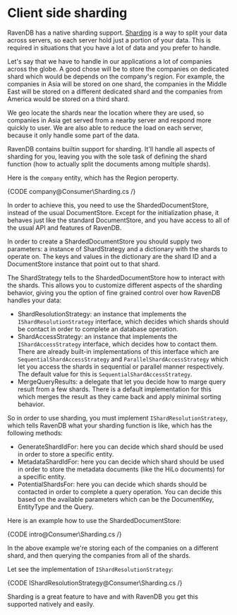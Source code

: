 # Client side sharding

RavenDB has a native sharding support. [Sharding](http://en.wikipedia.org/wiki/Shard_(database_architecture)) is a way to split your data across servers, so each server hold just a portion of your data. This is required in situations that you have a lot of data and you prefer to handle.

Let's say that we have to handle in our applications a lot of companies across the globe. A good chose will be to store the companies on dedicated shard which would be depends on the company's region. For example, the companies in Asia will be stored on one shard, the companies in the Middle East will be stored on a different dedicated shard and the companies from America would be stored on a third shard.

We geo locate the shards near the location where they are used, so companies in Asia get served from a nearby server and respond more quickly to user. We are also able to reduce the load on each server, because it only handle some part of the data.

RavenDB contains builtin support for sharding. It'll handle all aspects of sharding for you, leaving you with the sole task of defining the shard function (how to actually split the documents among multiple shards).

Here is the `company` entity, which has the Region peroperty.

{CODE company@Consumer\Sharding.cs /}

In order to achieve this, you need to use the ShardedDocumentStore, instead of the usual DocumentStore. Except for the initialization phase, it behaves just like the standard DocumentStore, and you have access to all of the usual API and features of RavenDB.

In order to create a ShardedDocumentStore you should supply two parameters: a instance of ShardStrategy and a dictionary with the shards to operate on. The keys and values in the dictionary are the shard ID and a DocumentStore instance that point out to that shard.

The ShardStrategy tells to the ShardedDocumentStore how to interact with the shards. This allows you to customize different aspects of the sharding behavior, giving you the option of fine grained control over how RavenDB handles your data:

* ShardResolutionStrategy: an instance that implements the `IShardResolutionStrategy` interface, which decides which shards should be contact in order to complete an database operation.
* ShardAccessStrategy: an instance that implements the `IShardAccessStrategy` interface, which decides how to contact them. There are already built-in implementations of this interface which are `SequentialShardAccessStrategy` and `ParallelShardAccessStrategy` which let you access the shards in sequential or parallel manner respectively. The default value for this is `SequentialShardAccessStrategy`.
* MergeQueryResults: a delegate that let you decide how to marge query result from a few shards. There is a default implementation for this which merges the result as they came back and apply minimal sorting behavior.

So in order to use sharding, you must implement `IShardResolutionStrategy`, which tells RavenDB what your sharding function is like, which has the following methods:

- GenerateShardIdFor: here you can decide which shard should be used in order to store a specific entity.
- MetadataShardIdFor: here you can decide which shard should be used in order to store the metadata documents (like the HiLo documents) for a specific entity.
- PotentialShardsFor: here you can decide which shards should be contacted in order to complete a query operation. You can decide this based on the available parameters which can be the DocumentKey, EntityType and the Query.
 
Here is an example how to use the ShardedDocumentStore:

{CODE intro@Consumer\Sharding.cs /}

In the above example we're storing each of the companies on a different shard, and then querying the companies from all of the shards.

Let see the implementation of `IShardResolutionStrategy`:

{CODE IShardResolutionStrategy@Consumer\Sharding.cs /}

Sharding is a great feature to have and with RavenDB you get this supported natively and easily.